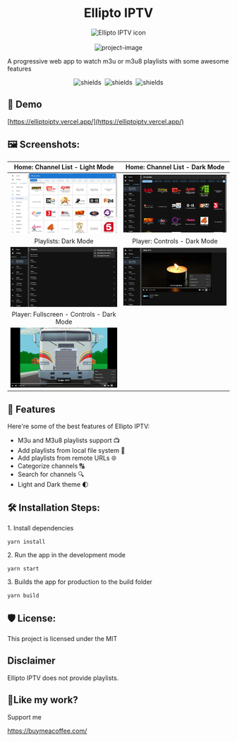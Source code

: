 <h1 align="center" id="title">Ellipto IPTV</h1>

<div align="center"><img src="https://github.com/MobinurRahaman/ellipto-iptv/blob/main/public/logo192.png" alt="Ellipto IPTV icon" /></div>
<br />

<div align="center"><img src="https://socialify.git.ci/MobinurRahaman/ellipto-iptv/image?description=1&amp;font=Inter&amp;forks=1&amp;issues=1&amp;language=1&amp;name=1&amp;owner=1&amp;pattern=Plus&amp;pulls=1&amp;stargazers=1&amp;theme=Autonguage=1&amp;name=1&amp;owner=1&amp;pattern=Plus&amp;pulls=1&amp;stargazers=1&amp;theme=Dark" alt="project-image"></div>

<p id="description">A progressive web app to watch m3u or m3u8 playlists with some awesome features</p>

<div align="center">
    <img src="https://img.shields.io/badge/React-blue" alt="shields">&nbsp;
    <img src="https://img.shields.io/badge/Material_UI-blue" alt="shields">&nbsp;
    <img src="https://img.shields.io/badge/Dexie.js-blue" alt="shields">
</div>

<h2>🚀 Demo</h2>

[https://elliptoiptv.vercel.app/](https://elliptoiptv.vercel.app/)

<h2>🖼 Screenshots:</h2>

|                                 Home: Channel List - Light Mode                                 |                     Home: Channel List - Dark Mode                      |
| :---------------------------------------------------------------------------------------------: | :---------------------------------------------------------------------: |
|               ![Home: Channel List - Light Mode  ](./screenshots/home-light.jpg)                |     ![Home: Channel List - Dark Mode ](./screenshots/home-dark.jpg)     |
|                                      Playlists: Dark Mode                                       |                      Player: Controls - Dark Mode                       |
|                    ![Playlists: Dark Mode](./screenshots/playlists-dark.jpg)                    | ![Player: Controls - Dark Mode](./screenshots/player-controls-dark.jpg) |
|                            Player: Fullscreen - Controls - Dark Mode                            |                                                                         |
| ![Player: Fullscreen - Controls - Dark Mode](./screenshots/player-fullscreen-controls-dark.jpg) |                                                                         |

<h2>🧐 Features</h2>

Here're some of the best features of Ellipto IPTV:

- M3u and M3u8 playlists support 📺
- Add playlists from local file system 📂
- Add playlists from remote URLs 🌐
- Categorize channels 🔠
- Search for channels 🔍
- Light and Dark theme 🌓

<h2>🛠️ Installation Steps:</h2>

<p>1. Install dependencies</p>

```
yarn install
```

<p>2. Run the app in the development mode</p>

```
yarn start
```

<p>3. Builds the app for production to the build folder</p>

```
yarn build
```

<h2>🛡️ License:</h2>

This project is licensed under the MIT

<h2>Disclaimer</h2>

Ellipto IPTV does not provide playlists.

<h2>💖Like my work?</h2>

Support me<p>https://buymeacoffee.com/</p>
